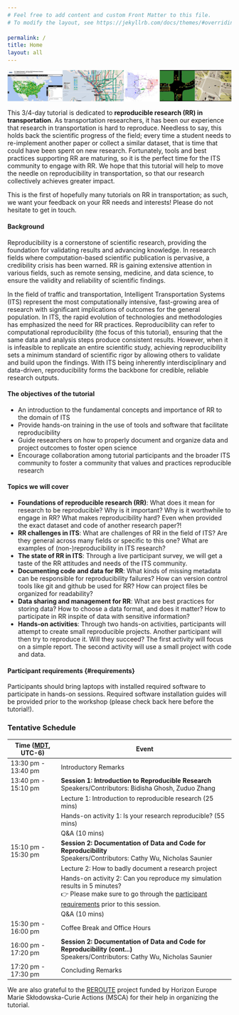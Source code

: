 ```yaml
---
# Feel free to add content and custom Front Matter to this file.
# To modify the layout, see https://jekyllrb.com/docs/themes/#overriding-theme-defaults

permalink: /
title: Home
layout: all
---
```


![RR banner](assets/img/banner.png)

This 3/4-day tutorial is dedicated to **reproducible research (RR) in transportation**. As transportation researchers, it has been our experience that research in transportation is hard to reproduce. Needless to say, this holds back the scientific progress of the field; every time a student needs to re-implement another paper or collect a similar dataset, that is time that could have been spent on new research. Fortunately, tools and best practices supporting RR are maturing, so it is the perfect time for the ITS community to engage with RR. We hope that this tutorial will help to move the needle on reproducibility in transportation, so that our research collectively achieves greater impact.

This is the first of hopefully many tutorials on RR in transportation; as such, we want your feedback on your RR needs and interests! Please do not hesitate to get in touch.

#### Background

Reproducibility is a cornerstone of scientific research, providing the foundation for validating results and advancing knowledge. In research fields where computation-based scientific publication is pervasive, a credibility crisis has been warned. RR is gaining extensive attention in various fields, such as remote sensing, medicine, and data science, to ensure the validity and reliability of scientific findings.

In the field of traffic and transportation, Intelligent Transportation Systems (ITS) represent the most computationally intensive, fast-growing area of research with significant implications of outcomes for the general population. In ITS, the rapid evolution of technologies and methodologies has emphasized the need for RR practices. Reproducibility can refer to computational reproducibility (the focus of this tutorial), ensuring that the same data and analysis steps produce consistent results. However, when it is infeasible to replicate an entire scientific study, achieving reproducibility sets a minimum standard of scientific rigor by allowing others to validate and build upon the findings. With ITS being inherently interdisciplinary and data-driven, reproducibility forms the backbone for credible, reliable research outputs.

#### The objectives of the tutorial
- An introduction to the fundamental concepts and importance of RR to the domain of ITS 
- Provide hands-on training in the use of tools and software that facilitate reproducibility
- Guide researchers on how to properly document and organize data and project outcomes to foster open science
- Encourage collaboration among tutorial participants and the broader ITS community to foster a community that values and practices reproducible research

#### Topics we will cover

- **Foundations of reproducible research (RR)**: What does it mean for research to be reproducible? Why is it important? Why is it worthwhile to engage in RR? What makes reproducibility hard? Even when provided the exact dataset and code of another research paper?!
- **RR challenges in ITS**: What are challenges of RR in the field of ITS? Are they general across many fields or specific to this one? What are examples of (non-)reproducibility in ITS research?
- **The state of RR in ITS**: Through a live participant survey, we will get a taste of the RR attitudes and needs of the ITS community.
- **Documenting code and data for RR**: What kinds of missing metadata can be responsible for reproducibility failures? How can version control tools like git and github be used for RR? How can project files be organized for readability?
- **Data sharing and management for RR**: What are best practices for storing data? How to choose a data format, and does it matter? How to participate in RR inspite of data with sensitive information?
- **Hands-on activities**: Through two hands-on activities, participants will attempt to create small reproducible projects. Another participant will then try to reproduce it. Will they succeed? The first activity will focus on a simple report. The second activity will use a small project with code and data.

#### Participant requirements {#requirements}
Participants should bring laptops with installed required software to participate in hands-on sessions. Required software installation guides will be provided prior to the workshop (please check back here before the tutorial!).


### Tentative Schedule

<table>
<thead>
  <tr>
    <th>Time (<a href="https://www.worldtimeserver.com/current_time_in_CA-AB.aspx?city=Edmonton">MDT</a>, UTC-6)</th>
    <th>Event</th>
  </tr>
</thead>
<tbody>
  <tr>
    <td>13:30 pm - 13:40 pm</td>
    <td>Introductory Remarks</td>
  </tr>
  <tr>
    <td>13:40 pm - 15:10 pm</td>
    <td><b>Session 1: Introduction to Reproducible Research</b> <br/>Speakers/Contributors: Bidisha Ghosh, Zuduo Zhang</td>
  </tr>
  <tr>
    <td></td>
    <td>Lecture 1: Introduction to reproducible research (25 mins)</td>
  </tr>
  <tr>
    <td></td>
    <td>Hands-on activity 1: Is your research reproducible? (55 mins)</td>
  </tr>
  <tr>
    <td></td>
    <td>Q&A (10 mins)</td>
  </tr>
  <tr>
    <td>15:10 pm - 15:30 pm</td>
    <td><b>Session 2: Documentation of Data and Code for Reproducibility</b> <br/>Speakers/Contributors: Cathy Wu, Nicholas Saunier </td>
  </tr>
  <tr>
    <td></td>
    <td>Lecture 2: How to badly document a research project</td>
  </tr>
  <tr>
    <td></td>
    <td>Hands-on activity 2: Can you reproduce my simulation results in 5 minutes? <br/>
      👉 Please make sure to go through the <A href="#requirements">participant requirements</A> prior to this session.
    </td>
  </tr>
  <tr>
    <td></td>
    <td>Q&A (10 mins)</td>
  </tr>
  <tr>
    <td>15:30 pm - 16:00 pm</td>
    <td>Coffee Break and Office Hours</td>
  </tr>
  <tr>
    <td>16:00 pm - 17:20 pm</td>
    <td><b>Session 2: Documentation of Data and Code for Reproducibility (cont...)</b> <br/>
          Speakers/Contributors: Cathy Wu, Nicholas Saunier </td>
  </tr>
  <tr>
    <td>17:20 pm - 17:30 pm</td>
    <td>Concluding Remarks</td>
  </tr>
</tbody>
</table>

We are also grateful to the [REROUTE](https://reroute-project.eu/) project funded by Horizon Europe Marie Skłodowska-Curie Actions (MSCA) for their help in organizing the tutorial.
